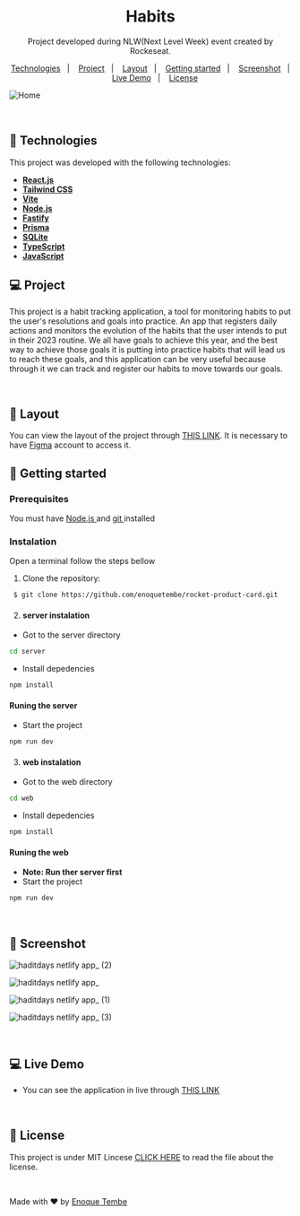<h1 align="center">Habits</h1>

<p align="center">
Project developed during NLW(Next Level Week) event created by Rockeseat.
</p>

<p align="center">
  <a href="#-technologies">Technologies</a>&nbsp;&nbsp;&nbsp;|&nbsp;&nbsp;&nbsp;
  <a href="#-project">Project</a>&nbsp;&nbsp;&nbsp;|&nbsp;&nbsp;&nbsp;
  <a href="#-layout">Layout</a>&nbsp;&nbsp;&nbsp;|&nbsp;&nbsp;&nbsp;
  <a href="#-getting-started">Getting started</a>&nbsp;&nbsp;&nbsp;|&nbsp;&nbsp;&nbsp;
  <a href="#-screenshot">Screenshot</a>&nbsp;&nbsp;&nbsp;|&nbsp;&nbsp;&nbsp;
  <a href="#-live-demo">Live Demo</a>&nbsp;&nbsp;&nbsp;|&nbsp;&nbsp;&nbsp;
  <a href="#-license">License</a>  

</p>


<p align="center">
  
  
 ![Home](https://user-images.githubusercontent.com/98264322/217824879-8597b7d4-9af5-41bb-9e1a-af186e1757a2.png)


</p>

<br> 



## 🚀 Technologies

This project was developed with the following technologies:

- <span>[**React.js**](https://reactjs.org/)</span>
- <span>[**Tailwind CSS**](https://tailwindcss.com/)</span>
- <span>[**Vite**](https://vitejs.dev/)</span>
- <span>[**Node.js**](https://nodejs.org/en/)</span>
- <span>[**Fastify**](https://www.fastify.io/)</span>
- <span>[**Prisma**](https://www.prisma.io/)</span>
- <span>[**SQLite**](https://www.sqlite.org/index.html)</span>
- <span>[**TypeScript**](https://www.typescriptlang.org/)</span>
- <span>[**JavaScript**](https://www.javascript.com/) </span>  


## 💻 Project
This project is a habit tracking application, a tool for monitoring habits to put the user's resolutions and goals into practice. 
An app that registers daily actions and monitors the evolution of the habits that the user intends to put in their 2023 routine.
We all have goals to achieve this year, and the best way to achieve those goals it is putting into practice habits that will lead us to reach these goals, and this application can be very useful because through it we can track and register our habits to move towards our goals.



<br> 

## 🔖 Layout
You can view the layout of the project through [THIS LINK](https://www.figma.com/file/9hqVTh38aAnG8o4lvCPQW3/Habits-(i)-(Community)?node-id=6%3A343&t=1t3BrqhxqeIJsMZA-0). It is necessary to have  [Figma](https://figma.com) account to access it.
<br> 

## 🚀 Getting started

### Prerequisites
You must have <a href="https://nodejs.org/en/"> Node.js </a> and   <a href="https://git-scm.com/downloads"> git </a> installed


### Instalation 

Open a terminal follow the steps bellow

1. Clone the repository: 

``` bash 
 $ git clone https://github.com/enoquetembe/rocket-product-card.git
```

2. #### server instalation

- Got to the server directory
``` bash 
cd server
```

- Install depedencies

``` bash 
npm install
```

#### Runing the server

- Start the project

``` bash 
npm run dev
```

3. #### web instalation

- Got to the web directory
``` bash 
cd web
```

- Install depedencies

``` bash 
npm install
```

#### Runing the web
- <b> Note: Run ther server first </b>
- Start the project

``` bash 
npm run dev
```
<br>

## 📸 Screenshot

![haditdays netlify app_ (2)](https://user-images.githubusercontent.com/98264322/217834215-89a80dca-8f6e-437d-b860-f681a4b4235a.png)


![haditdays netlify app_](https://user-images.githubusercontent.com/98264322/217833284-fb3a1ba0-eefd-4c7b-b9cd-31eeef96d8d3.png)

![haditdays netlify app_ (1)](https://user-images.githubusercontent.com/98264322/217833314-9a6c3c80-f8af-4305-a76f-1e56c0b8d171.png)


![haditdays netlify app_ (3)](https://user-images.githubusercontent.com/98264322/217834259-2aadf2f0-5d7f-4445-9b5a-4ff702358d73.png)

<br>

## 💻 Live Demo
- You can see the application in live through [THIS LINK](https://haditdays.netlify.app/)

<br>

## 📄 License
This project is under MIT Lincese  [CLICK HERE](https://github.com/enoquetembe/habit/blob/main/LICENSE) to read the file about the license.

<br>

Made with ❤  by [Enoque Tembe](https://github.com/enoquetembe)



